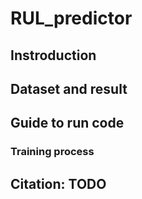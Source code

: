 # RUL_predictor

## Instroduction
## Dataset and result
## Guide to run code
### Training process
## Citation: TODO
